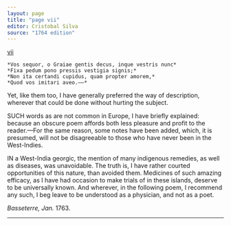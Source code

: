 ```yaml
---
layout: page
title: "page vii"
editor: Cristobal Silva
source: "1764 edition"
---
```



<!-- four lines of latin poetry, italicized and indented; ck for cicrcumflex on 'o' in line 1; graiae/graioe in line 1; em-dash in line 4-->
[vii]()

	*Vos sequor, o Graiae gentis decus, inque vestris nunc*
	*Fixa pedum pono pressis vestigia signis;*
	*Non ita certandi cupidus, quam propter amorem,*
	*Quod vos imitari aveo.——*

Yet, like them too, I have generally preferred the way of description, wherever that could be done without hurting the subject.

SUCH words as are not common in Europe, I have briefly explained: because an obscure poem affords both less pleasure and profit to the reader.—For the same reason, some notes have been added, which, it is presumed, will not be disagreeable to those who have never been in the West-Indies.

IN a West-India georgic, the mention of many indigenous remedies, as well as diseases, was unavoidable. The truth is, I have rather courted opportunities of this nature, than avoided them. Medicines of such amazing efficacy, as I have had occasion to make trials of in these islands, deserve to be universally known. And wherever, in the following poem, I recommend any such, I beg leave to be understood as a physician, and not as a poet.

*Basseterre, Jan.* 1763.


---
